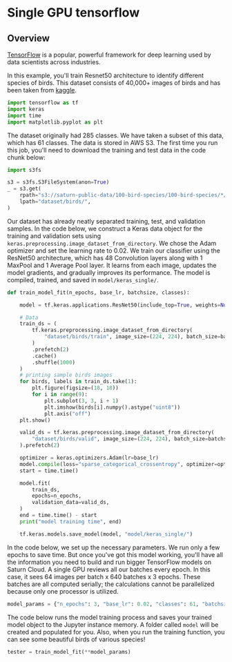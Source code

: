 # Single GPU tensorflow


## Overview

[TensorFlow](https://www.tensorflow.org/) is a popular, powerful framework for deep learning used by data scientists across industries.

In this example, you'll train Resnet50 architecture to identify different species of birds. This dataset consists of 40,000+ images of birds and has been taken from [kaggle](https://www.kaggle.com/gpiosenka/100-bird-species).



```python
import tensorflow as tf
import keras
import time
import matplotlib.pyplot as plt
```

The dataset originally had 285 classes. We have taken a subset of this data, which has 61 classes. The data is stored in AWS S3. The first time you run this job, you'll need to download the training and test data in the code chunk below: 


```python
import s3fs

s3 = s3fs.S3FileSystem(anon=True)
_ = s3.get(
    rpath="s3://saturn-public-data/100-bird-species/100-bird-species/*/*/*.jpg",
    lpath="dataset/birds/",
)
```

Our dataset has already neatly separated training, test, and validation samples. In the code below, we construct a Keras data object for the training and validation sets using `keras.preprocessing.image_dataset_from_directory`. We chose the Adam optimizer and set the learning rate to 0.02. We train our classifier using the ResNet50 architecture, which has 48 Convolution layers along with 1 MaxPool and 1 Average Pool layer. It learns from each image, updates the model gradients, and gradually improves its performance. The model is compiled, trained, and saved in `model/keras_single/`.


```python
def train_model_fit(n_epochs, base_lr, batchsize, classes):

    model = tf.keras.applications.ResNet50(include_top=True, weights=None, classes=classes)

    # Data
    train_ds = (
        tf.keras.preprocessing.image_dataset_from_directory(
            "dataset/birds/train", image_size=(224, 224), batch_size=batchsize
        )
        .prefetch(2)
        .cache()
        .shuffle(1000)
    )
    # printing sample birds images
    for birds, labels in train_ds.take(1):
        plt.figure(figsize=(18, 18))
        for i in range(9):
            plt.subplot(3, 3, i + 1)
            plt.imshow(birds[i].numpy().astype("uint8"))
            plt.axis("off")
    plt.show()

    valid_ds = tf.keras.preprocessing.image_dataset_from_directory(
        "dataset/birds/valid", image_size=(224, 224), batch_size=batchsize
    ).prefetch(2)

    optimizer = keras.optimizers.Adam(lr=base_lr)
    model.compile(loss="sparse_categorical_crossentropy", optimizer=optimizer, metrics=["accuracy"])
    start = time.time()

    model.fit(
        train_ds,
        epochs=n_epochs,
        validation_data=valid_ds,
    )
    end = time.time() - start
    print("model training time", end)

    tf.keras.models.save_model(model, "model/keras_single/")
```

In the code below, we set up the necessary parameters. We run only a few epochs to save time. But once you've got this model working, you'll have all the information you need to build and run bigger TensorFlow models on Saturn Cloud. A single GPU reviews all our batches every epoch. In this case, it sees 64 images per batch x 640 batches x 3 epochs. These batches are all computed serially; the calculations cannot be parallelized because only one processor is utilized. 


```python
model_params = {"n_epochs": 3, "base_lr": 0.02, "classes": 61, "batchsize": 64}
```

The code below runs the model training process and saves your trained model object to the Jupyter instance memory. A folder called `model` will be created and populated for you. Also, when you run the training function, you can see some beautiful birds of various species!


```python
tester = train_model_fit(**model_params)
```
